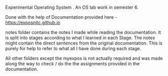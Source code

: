 Experimental Operating System . An OS lab work in semester 6.

Done with the help of Documentation provided here - https://exposnitc.github.io


notes folder contains the notes I made while reading the documentation. It is split into stages according to what I learned in each Stage. The notes might contain the direct sentences from the original
documentation. This is purely for help to refer to what all I have done during each stage.

All other folders except the myexpos is not actually required and was made along the way to check / do the the assignments provided in the documentation.

